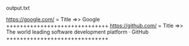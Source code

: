 output.txt

https://google.com/	= Title =>>	Google
++++++++++++++++++++++++++++++
https://github.com/	= Title =>>	The world leading software development platform · GitHub
++++++++++++++++++++++++++++++
